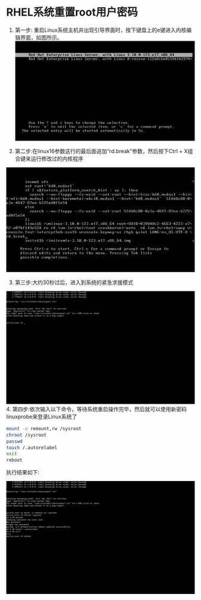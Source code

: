 # RHEL系统重置root用户密码

1. 第一步: 重启Linux系统主机并出现引导界面时，按下键盘上的e键进入内核编辑界面，如图所示。 ![](/assets/root1.png)



2. 第二步:在linux16参数这行的最后面追加“rd.break”参数，然后按下Ctrl + X组合键来运行修改过的内核程序

![](/assets/root2.png)

3. 第三步:大约30秒过后，进入到系统的紧急求援模式

![](/assets/root3.png)4. 第四步:依次输入以下命令，等待系统重启操作完毕，然后就可以使用新密码linuxprobe来登录Linux系统了

```bash
mount -o remount,rw /sysroot
chroot /sysroot
passwd
touch /.autorelabel
exit
reboot
```

执行结果如下:

![](/assets/root4.png)



